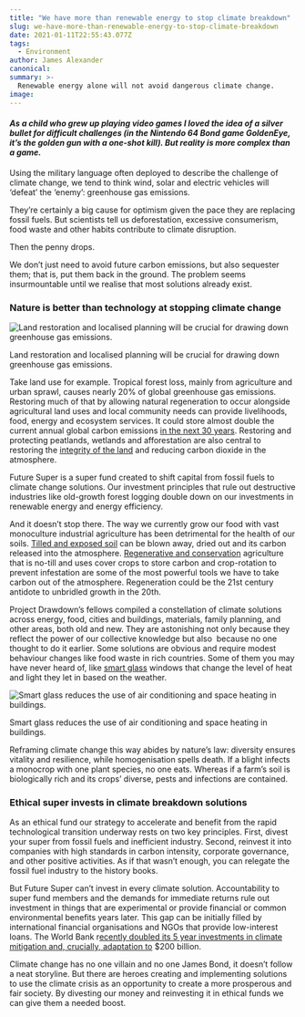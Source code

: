 ```yaml
---
title: "We have more than renewable energy to stop climate breakdown"
slug: we-have-more-than-renewable-energy-to-stop-climate-breakdown
date: 2021-01-11T22:55:43.077Z
tags: 
  - Environment
author: James Alexander
canonical: 
summary: >-
  Renewable energy alone will not avoid dangerous climate change.
image: 
---
```


#### _As a child who grew up playing video games I loved the idea of a silver bullet for difficult challenges (in the Nintendo 64 Bond game GoldenEye, it’s the golden gun with a one-shot kill). But reality is more complex than a game._

Using the military language often deployed to describe the challenge of climate change, we tend to think wind, solar and electric vehicles will ‘defeat’ the ‘enemy’: greenhouse gas emissions.

They’re certainly a big cause for optimism given the pace they are replacing fossil fuels. But scientists tell us deforestation, excessive consumerism, food waste and other habits contribute to climate disruption.

Then the penny drops.

We don’t just need to avoid future carbon emissions, but also sequester them; that is, put them back in the ground. The problem seems insurmountable until we realise that most solutions already exist.

### **Nature is better than technology at stopping climate change**

![Land restoration and localised planning will be crucial for drawing down greenhouse gas emissions. ](https://uploads-ssl.webflow.com/5ec37dbb4834014045cd346d/5ec37dbc4834014019cd3e1f_town-forest-hills-tiny.jpeg)

Land restoration and localised planning will be crucial for drawing down greenhouse gas emissions.

Take land use for example. Tropical forest loss, mainly from agriculture and urban sprawl, causes nearly 20% of global greenhouse gas emissions. Restoring much of that by allowing natural regeneration to occur alongside agricultural land uses and local community needs can provide livelihoods, food, energy and ecosystem services. It could store almost double the current annual global carbon emissions [in the next 30 years](https://www.drawdown.org/solutions/land-use/tropical-forests). Restoring and protecting peatlands, wetlands and afforestation are also central to restoring the [integrity of the land](https://www.drawdown.org/solutions/land-use) and reducing carbon dioxide in the atmosphere.  

Future Super is a super fund created to shift capital from fossil fuels to climate change solutions. Our investment principles that rule out destructive industries like old-growth forest logging double down on our investments in renewable energy and energy efficiency.

And it doesn’t stop there. The way we currently grow our food with vast monoculture industrial agriculture has been detrimental for the health of our soils. [Tilled and exposed soil](https://en.wikipedia.org/wiki/Tillage) can be blown away, dried out and its carbon released into the atmosphere. [Regenerative and conservation](https://www.drawdown.org/solutions/food) agriculture that is no-till and uses cover crops to store carbon and crop-rotation to prevent infestation are some of the most powerful tools we have to take carbon out of the atmosphere. Regeneration could be the 21st century antidote to unbridled growth in the 20th.

Project Drawdown’s fellows compiled a constellation of climate solutions across energy, food, cities and buildings, materials, family planning, and other areas, both old and new. They are astonishing not only because they reflect the power of our collective knowledge but also  because no one thought to do it earlier. Some solutions are obvious and require modest behaviour changes like food waste in rich countries. Some of them you may have never heard of, like [smart glass](https://www.drawdown.org/solutions/buildings-and-cities/smart-glass) windows that change the level of heat and light they let in based on the weather.

![Smart glass reduces the use of air conditioning and space heating in buildings.](https://uploads-ssl.webflow.com/5ec37dbb4834014045cd346d/5ec37dbc483401091bcd3c9b_smart-glass-tiny.jpeg)

Smart glass reduces the use of air conditioning and space heating in buildings.

Reframing climate change this way abides by nature’s law: diversity ensures vitality and resilience, while homogenisation spells death. If a blight infects a monocrop with one plant species, no one eats. Whereas if a farm’s soil is biologically rich and its crops’ diverse, pests and infections are contained.   

### **Ethical super invests in climate breakdown solutions**

As an ethical fund our strategy to accelerate and benefit from the rapid technological transition underway rests on two key principles. First, divest your super from fossil fuels and inefficient industry. Second, reinvest it into companies with high standards in carbon intensity, corporate governance, and other positive activities. As if that wasn’t enough, you can relegate the fossil fuel industry to the history books.  

But Future Super can’t invest in every climate solution. Accountability to super fund members and the demands for immediate returns rule out investment in things that are experimental or provide financial or common environmental benefits years later. This gap can be initially filled by international financial organisations and NGOs that provide low-interest loans. The World Bank r[ecently doubled its 5 year investments in climate mitigation and, crucially, adaptation to](http://www.worldbank.org/en/news/press-release/2018/12/03/world-bank-group-announces-200-billion-over-five-years-for-climate-action) $200 billion.   

Climate change has no one villain and no one James Bond, it doesn’t follow a neat storyline. But there are heroes creating and implementing solutions to use the climate crisis as an opportunity to create a more prosperous and fair society. By divesting our money and reinvesting it in ethical funds we can give them a needed boost.

